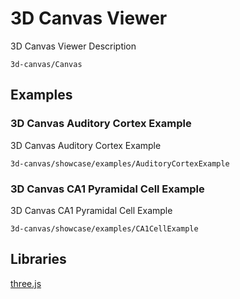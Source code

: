 # 3D Canvas Viewer

3D Canvas Viewer Description

```element
3d-canvas/Canvas
```

## Examples

### 3D Canvas Auditory Cortex Example

3D Canvas Auditory Cortex Example

```
3d-canvas/showcase/examples/AuditoryCortexExample
```

### 3D Canvas CA1 Pyramidal Cell Example

3D Canvas CA1 Pyramidal Cell Example

```
3d-canvas/showcase/examples/CA1CellExample
```

## Libraries

[three.js](https://www.npmjs.com/package/three)
